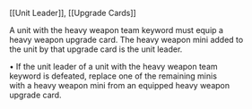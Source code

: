 [[Unit Leader]], [[Upgrade Cards]]

A unit with the heavy weapon team keyword must equip a  
heavy weapon upgrade card. The heavy weapon mini added to  
the unit by that upgrade card is the unit leader.  

• If the unit leader of a unit with the heavy weapon team  
keyword is defeated, replace one of the remaining minis  
with a heavy weapon mini from an equipped heavy weapon  
upgrade card.